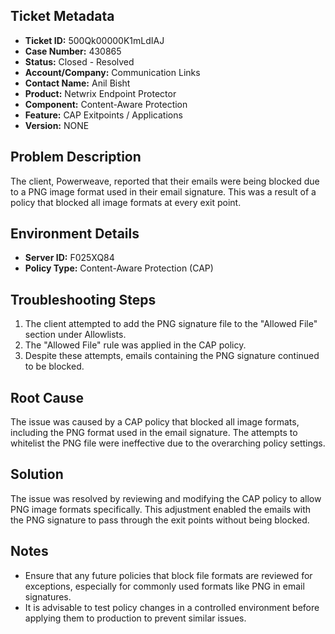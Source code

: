 ## Ticket Metadata
- **Ticket ID:** 500Qk00000K1mLdIAJ
- **Case Number:** 430865
- **Status:** Closed - Resolved
- **Account/Company:** Communication Links
- **Contact Name:** Anil Bisht
- **Product:** Netwrix Endpoint Protector
- **Component:** Content-Aware Protection
- **Feature:** CAP Exitpoints / Applications
- **Version:** NONE

## Problem Description
The client, Powerweave, reported that their emails were being blocked due to a PNG image format used in their email signature. This was a result of a policy that blocked all image formats at every exit point.

## Environment Details
- **Server ID:** F025XQ84
- **Policy Type:** Content-Aware Protection (CAP)

## Troubleshooting Steps
1. The client attempted to add the PNG signature file to the "Allowed File" section under Allowlists.
2. The "Allowed File" rule was applied in the CAP policy.
3. Despite these attempts, emails containing the PNG signature continued to be blocked.

## Root Cause
The issue was caused by a CAP policy that blocked all image formats, including the PNG format used in the email signature. The attempts to whitelist the PNG file were ineffective due to the overarching policy settings.

## Solution
The issue was resolved by reviewing and modifying the CAP policy to allow PNG image formats specifically. This adjustment enabled the emails with the PNG signature to pass through the exit points without being blocked.

## Notes
- Ensure that any future policies that block file formats are reviewed for exceptions, especially for commonly used formats like PNG in email signatures.
- It is advisable to test policy changes in a controlled environment before applying them to production to prevent similar issues.